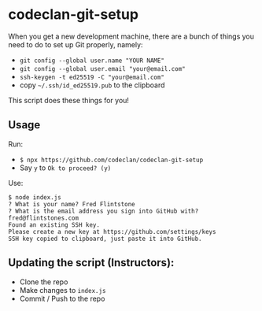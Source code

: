 # codeclan-git-setup

When you get a new development machine, there are a bunch of things you need to do to set up Git properly, namely:

 * `git config --global user.name "YOUR NAME"`
 * `git config --global user.email "your@email.com"`
 * `ssh-keygen -t ed25519 -C "your@email.com"`
 * copy `~/.ssh/id_ed25519.pub` to the clipboard

This script does these things for you!

## Usage

Run:

- ```$ npx https://github.com/codeclan/codeclan-git-setup```
- Say `y` to `Ok to proceed? (y)`


Use:

```
$ node index.js
? What is your name? Fred Flintstone
? What is the email address you sign into GitHub with? fred@flintstones.com
Found an existing SSH key.
Please create a new key at https://github.com/settings/keys
SSH key copied to clipboard, just paste it into GitHub.
```

## Updating the script (Instructors):

- Clone the repo
- Make changes to `index.js`
- Commit / Push to the repo
